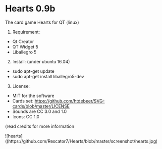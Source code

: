 # Hearts 0.9b
The card game Hearts for QT (linux)

1. Requirement:
- Qt Creator
- QT Widget 5
- Liballegro 5

2. Install: (under ubuntu 16.04)
- sudo apt-get update
- sudo apt-get install liballegro5-dev

3. License: 
 - MIT for the software
 - Cards set: https://github.com/htdebeer/SVG-cards/blob/master/LICENSE
 - Sounds are CC 3.0 and 1.0
 - Icons: CC 1.0
<p>(read credits for more information<p>
![hearts]((https://github.com/Rescator7/Hearts/blob/master/screenshot/hearts.jpg)
